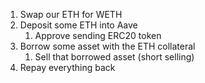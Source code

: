 1. Swap our ETH for WETH
2. Deposit some ETH into Aave
    1. Approve sending ERC20 token
3. Borrow some asset with the ETH collateral
    1. Sell that borrowed asset (short selling)
4. Repay everything back